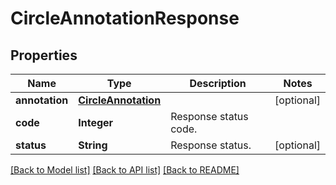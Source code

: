 ﻿
# CircleAnnotationResponse


## Properties
Name | Type | Description | Notes
------------ | ------------- | ------------- | -------------
**annotation** | [**CircleAnnotation**](CircleAnnotation.md) |  | [optional]
**code** | **Integer** | Response status code. | 
**status** | **String** | Response status. | [optional]


[[Back to Model list]](../README.md#documentation-for-models) [[Back to API list]](../README.md#documentation-for-api-endpoints) [[Back to README]](../README.md)



